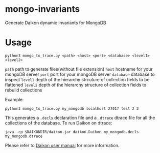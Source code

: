 # mongo-invariants
Generate Daikon dynamic invariants for MongoDB

# Usage
```shell
python3 mongo_to_trace.py <path> <host> <port> <database> <level1> <level2>
```
`path` path to generate files(without file extension)
`host` hostname for your mongoDB server
`port` port for your mongoDB server
`database` database to inspect
`level1` depth of the hierarchy strcuture of collection fields to be flattened
`level2` depth of the hierarchy structure of collection fields to rebuild collections


Example:
```shell
python3 mongo_to_trace.py my_mongodb localhost 27017 test 2 2
```
This generates a `.decls` declaration file and a `.dtrace` dtrace file for all the collections of the database.
To run Daikon on dtrace:
```shell
java -cp $DAIKONDIR/daikon.jar daikon.Daikon my_mongodb.decls my_mongodb.dtrace
```
Please refer to [Daikon user manual](https://plse.cs.washington.edu/daikon/download/doc/) for more information.